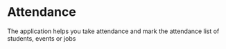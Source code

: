 # Attendance
The application helps you take attendance and mark the attendance list of students, events or jobs
